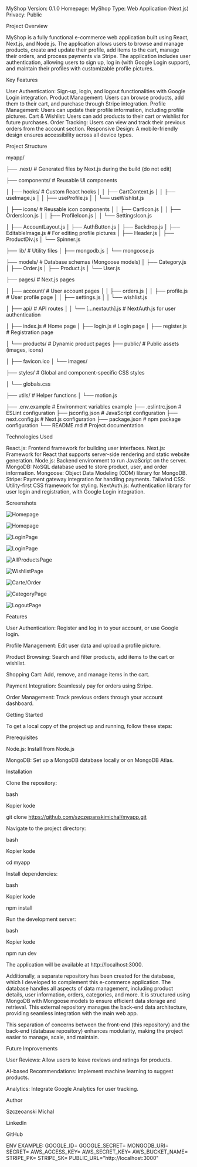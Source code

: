 MyShop
Version: 0.1.0
Homepage: MyShop
Type: Web Application (Next.js)
Privacy: Public

Project Overview

MyShop is a fully functional e-commerce web application built using React, Next.js, and Node.js. The application allows users to browse and manage products, create and update their profile, add items to the cart, manage their orders, and process payments via Stripe. The application includes user authentication, allowing users to sign up, log in (with Google Login support), and maintain their profiles with customizable profile pictures.

Key Features

User Authentication: Sign-up, login, and logout functionalities with Google Login integration.
Product Management: Users can browse products, add them to their cart, and purchase through Stripe integration.
Profile Management: Users can update their profile information, including profile pictures.
Cart & Wishlist: Users can add products to their cart or wishlist for future purchases.
Order Tracking: Users can view and track their previous orders from the account section.
Responsive Design: A mobile-friendly design ensures accessibility across all device types.

Project Structure

myapp/

├── .next/ # Generated files by Next.js during the build (do not edit)

├── components/ # Reusable UI components

│ ├── hooks/ # Custom React hooks
│ │ ├── CartContext.js
│ │ ├── useImage.js
│ │ ├── useProfile.js
│ │ └── useWishlist.js

│ ├── icons/ # Reusable icon components
│ │ ├── CartIcon.js
│ │ ├── OrdersIcon.js
│ │ ├── ProfileIcon.js
│ │ └── SettingsIcon.js

│ ├── AccountLayout.js
│ ├── AuthButton.js
│ ├── Backdrop.js
│ ├── EditableImage.js # For editing profile pictures
│ ├── Header.js
│ ├── ProductDiv.js
│ └── Spinner.js

├── lib/ # Utility files
│ ├── mongodb.js
│ └── mongoose.js

├── models/ # Database schemas (Mongoose models)
│ ├── Category.js
│ ├── Order.js
│ ├── Product.js
│ └── User.js

├── pages/ # Next.js pages

│ ├── account/ # User account pages
│ │ ├── orders.js
│ │ ├── profile.js # User profile page
│ │ ├── settings.js
│ │ └── wishlist.js

│ ├── api/ # API routes
│ │ └── [...nextauth].js # NextAuth.js for user authentication

│ ├── index.js # Home page
│ ├── login.js # Login page
│ ├── register.js # Registration page

│ └── products/ # Dynamic product pages
├── public/ # Public assets (images, icons)

│ ├── favicon.ico
│ └── images/

├── styles/ # Global and component-specific CSS styles

│ └── globals.css

├── utils/ # Helper functions
│ └── motion.js

├── .env.example # Environment variables example
├── .eslintrc.json # ESLint configuration
├── jsconfig.json # JavaScript configuration
├── next.config.js # Next.js configuration
├── package.json # npm package configuration
└── README.md # Project documentation

Technologies Used

React.js: Frontend framework for building user interfaces.
Next.js: Framework for React that supports server-side rendering and static website generation.
Node.js: Backend environment to run JavaScript on the server.
MongoDB: NoSQL database used to store product, user, and order information.
Mongoose: Object Data Modeling (ODM) library for MongoDB.
Stripe: Payment gateway integration for handling payments.
Tailwind CSS: Utility-first CSS framework for styling.
NextAuth.js: Authentication library for user login and registration, with Google Login integration.

Screenshots

![Homepage](public/1.png)

![Homepage](public/2.png)

![LoginPage](public/3.png)

![LoginPage](public/4.png)

![AllProductsPage](public/5.png)

![WishlistPage](public/6.png)

![Carte/Order](public/7.png)

![CategoryPage](public/8.png)

![LogoutPage](public/9.png)

Features

User Authentication: Register and log in to your account, or use Google login.

Profile Management: Edit user data and upload a profile picture.

Product Browsing: Search and filter products, add items to the cart or wishlist.

Shopping Cart: Add, remove, and manage items in the cart.

Payment Integration: Seamlessly pay for orders using Stripe.

Order Management: Track previous orders through your account dashboard.

Getting Started

To get a local copy of the project up and running, follow these steps:

Prerequisites

Node.js: Install from Node.js

MongoDB: Set up a MongoDB database locally or on MongoDB Atlas.

Installation

Clone the repository:

bash

Kopier kode

git clone https://github.com/szczepanskimichal/myapp.git

Navigate to the project directory:

bash

Kopier kode

cd myapp

Install dependencies:

bash

Kopier kode

npm install

Run the development server:

bash

Kopier kode

npm run dev

The application will be available at http://localhost:3000.

Additionally, a separate repository has been created for the database, which I developed to complement this e-commerce application. The database handles all aspects of data management, including product details, user information, orders, categories, and more. It is structured using MongoDB with Mongoose models to ensure efficient data storage and retrieval. This external repository manages the back-end data architecture, providing seamless integration with the main web app.

This separation of concerns between the front-end (this repository) and the back-end (database repository) enhances modularity, making the project easier to manage, scale, and maintain.

Future Improvements

User Reviews: Allow users to leave reviews and ratings for products.

AI-based Recommendations: Implement machine learning to suggest products.

Analytics: Integrate Google Analytics for user tracking.

Author

Szczeoanski Michal

LinkedIn

GitHub

ENV EXAMPLE:
GOOGLE_ID=
GOOGLE_SECRET=
MONGODB_URI=
SECRET=
AWS_ACCESS_KEY=
AWS_SECRET_KEY=
AWS_BUCKET_NAME=
STRIPE_PK=
STRIPE_SK=
PUBLIC_URL="http://localhost:3000"
